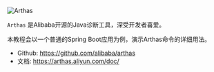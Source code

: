 ![Arthas](https://arthas.aliyun.com/doc/_images/arthas.png)

`Arthas` 是Alibaba开源的Java诊断工具，深受开发者喜爱。

本教程会以一个普通的Spring Boot应用为例，演示Arthas命令的详细用法。

- Github: https://github.com/alibaba/arthas
- 文档: https://arthas.aliyun.com/doc/
